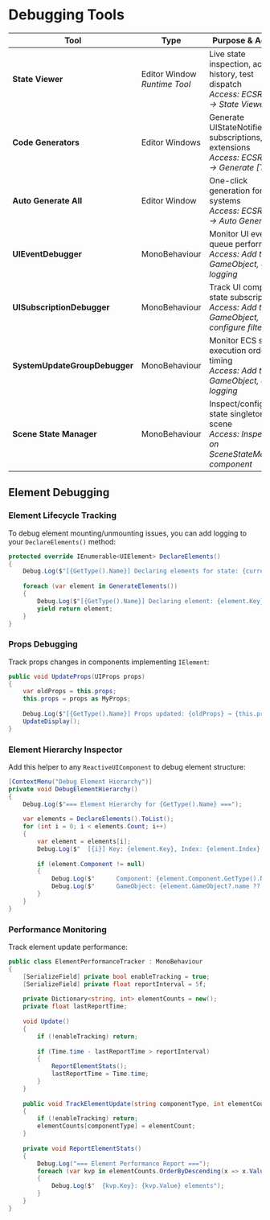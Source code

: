 # Debugging Tools

| Tool | Type | Purpose & Access |
| --- | --- | --- |
| **State Viewer** | Editor Window<br>_Runtime Tool_ | Live state inspection, action history, test dispatch<br>*Access: ECSReact → State Viewer* |
| **Code Generators** | Editor Windows | Generate UIStateNotifier, subscriptions, store extensions<br>*Access: ECSReact → Generate [Type]* |
| **Auto Generate All** | Editor Window | One-click generation for all systems<br>*Access: ECSReact → Auto Generate All* |
| **UIEventDebugger** | MonoBehaviour | Monitor UI event queue performance<br>*Access: Add to GameObject, enable logging* |
| **UISubscriptionDebugger** | MonoBehaviour | Track UI component state subscriptions<br>*Access: Add to GameObject, configure filters* |
| **SystemUpdateGroupDebugger** | MonoBehaviour | Monitor ECS system execution order & timing<br>*Access: Add to GameObject, enable logging* |
| **Scene State Manager** | MonoBehaviour | Inspect/configure state singletons per scene<br>*Access: Inspector on SceneStateManager component* |

## Element Debugging

### **Element Lifecycle Tracking**

To debug element mounting/unmounting issues, you can add logging to your `DeclareElements()` method:

```csharp
protected override IEnumerable<UIElement> DeclareElements()
{
    Debug.Log($"[{GetType().Name}] Declaring elements for state: {currentState}");
    
    foreach (var element in GenerateElements())
    {
        Debug.Log($"[{GetType().Name}] Declaring element: {element.Key}");
        yield return element;
    }
}
```

### **Props Debugging**

Track props changes in components implementing `IElement`:

```csharp
public void UpdateProps(UIProps props)
{
    var oldProps = this.props;
    this.props = props as MyProps;
    
    Debug.Log($"[{GetType().Name}] Props updated: {oldProps} → {this.props}");
    UpdateDisplay();
}
```

### **Element Hierarchy Inspector**

Add this helper to any `ReactiveUIComponent` to debug element structure:

```csharp
[ContextMenu("Debug Element Hierarchy")]
private void DebugElementHierarchy()
{
    Debug.Log($"=== Element Hierarchy for {GetType().Name} ===");
    
    var elements = DeclareElements().ToList();
    for (int i = 0; i < elements.Count; i++)
    {
        var element = elements[i];
        Debug.Log($"  [{i}] Key: {element.Key}, Index: {element.Index}, Props: {element.Props?.GetType().Name ?? "null"}");
        
        if (element.Component != null)
        {
            Debug.Log($"      Component: {element.Component.GetType().Name}");
            Debug.Log($"      GameObject: {element.GameObject?.name ?? "null"}");
        }
    }
}
```

### **Performance Monitoring**

Track element update performance:

```csharp
public class ElementPerformanceTracker : MonoBehaviour
{
    [SerializeField] private bool enableTracking = true;
    [SerializeField] private float reportInterval = 5f;
    
    private Dictionary<string, int> elementCounts = new();
    private float lastReportTime;
    
    void Update()
    {
        if (!enableTracking) return;
        
        if (Time.time - lastReportTime > reportInterval)
        {
            ReportElementStats();
            lastReportTime = Time.time;
        }
    }
    
    public void TrackElementUpdate(string componentType, int elementCount)
    {
        if (!enableTracking) return;
        elementCounts[componentType] = elementCount;
    }
    
    private void ReportElementStats()
    {
        Debug.Log("=== Element Performance Report ===");
        foreach (var kvp in elementCounts.OrderByDescending(x => x.Value))
        {
            Debug.Log($"  {kvp.Key}: {kvp.Value} elements");
        }
    }
}
```